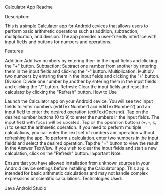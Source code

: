 Calculator App Readme

Description:

This is a simple Calculator app for Android devices that allows users to perform basic arithmetic operations such as addition, subtraction, multiplication, and division. The app provides a user-friendly interface with input fields and buttons for numbers and operations.

Features:

Addition: Add two numbers by entering them in the input fields and clicking the "+" button.
Subtraction: Subtract one number from another by entering them in the input fields and clicking the "-" button.
Multiplication: Multiply two numbers by entering them in the input fields and clicking the "x" button.
Division: Divide one number by another by entering them in the input fields and clicking the "/" button.
Refresh: Clear the input fields and reset the calculator by clicking the "Refresh" button.
How to Use:

Launch the Calculator app on your Android device.
You will see two input fields to enter numbers (editTextNumber1 and editTextNumber2) and an input field to enter the desired operation (editTextOperand).
Tap on the desired number buttons (0 to 9) to enter the numbers in the input fields. The input field with focus will be updated.
Tap on the operation buttons (+, -, x, /) to select the arithmetic operation.
If you need to perform multiple calculations, you can enter the next set of numbers and operation without refreshing the app.
To perform a calculation, enter two numbers in the input fields and select the desired operation. Tap the "=" button to view the result in the Answer TextView.
If you wish to clear the input fields and start a new calculation, click on the "Refresh" button.
Important Note:

Ensure that you have allowed installation from unknown sources in your Android device settings before installing the Calculator app.
This app is intended for basic arithmetic calculations and may not handle complex expressions or scientific calculations.
Technologies Used:

Java
Android Studio
